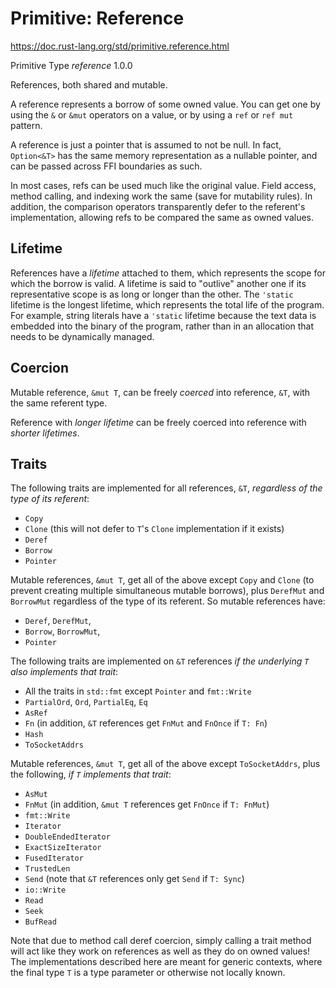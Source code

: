 # Primitive: Reference
https://doc.rust-lang.org/std/primitive.reference.html

Primitive Type *reference* 1.0.0

References, both shared and mutable.

A reference represents a borrow of some owned value.
You can get one by using the `&` or `&mut` operators
on a value, or by using a `ref` or `ref mut` pattern.

A reference is just a pointer that is assumed to not be null.
In fact, `Option<&T>` has the same memory representation as a nullable pointer,
and can be passed across FFI boundaries as such.

In most cases, refs can be used much like the original value. Field access,
method calling, and indexing work the same (save for mutability rules).
In addition, the comparison operators transparently defer to the referent's
implementation, allowing refs to be compared the same as owned values.


## Lifetime
References have a *lifetime* attached to them,
which represents the scope for which the borrow is valid.
A lifetime is said to "outlive" another one if its representative scope is as 
long or longer than the other. The `'static` lifetime is the longest lifetime, 
which represents the total life of the program. For example, string literals 
have a `'static` lifetime because the text data is embedded into the binary of 
the program, rather than in an allocation that needs to be dynamically managed.


## Coercion
Mutable reference, `&mut T`, can be freely *coerced* into reference, `&T`,
with the same referent type.

Reference with *longer lifetime* can be freely
coerced into reference with *shorter lifetimes*.


## Traits

The following traits are implemented for all references, `&T`,
*regardless of the type of its referent*:
- `Copy`
- `Clone` (this will not defer to `T`'s `Clone` implementation if it exists)
- `Deref`
- `Borrow`
- `Pointer`

Mutable references, `&mut T`, get all of the above except `Copy` and `Clone` 
(to prevent creating multiple simultaneous mutable borrows), plus `DerefMut` and
`BorrowMut` regardless of the type of its referent.
So mutable references have: 
- `Deref`, `DerefMut`,
- `Borrow`, `BorrowMut`,
- `Pointer`


The following traits are implemented on `&T` references 
*if the underlying `T` also implements that trait*:
- All the traits in `std::fmt` except `Pointer` and `fmt::Write`
- `PartialOrd`, `Ord`, `PartialEq`, `Eq`
- `AsRef`
- `Fn` (in addition, `&T` references get `FnMut` and `FnOnce` if `T: Fn`)
- `Hash`
- `ToSocketAddrs`


Mutable references, `&mut T`, get all of the above except `ToSocketAddrs`, 
plus the following, *if `T` implements that trait*:
- `AsMut`
- `FnMut` (in addition, `&mut T` references get `FnOnce` if `T: FnMut`)
- `fmt::Write`
- `Iterator`
- `DoubleEndedIterator`
- `ExactSizeIterator`
- `FusedIterator`
- `TrustedLen`
- `Send` (note that `&T` references only get `Send` if `T: Sync`)
- `io::Write`
- `Read`
- `Seek`
- `BufRead`

Note that due to method call deref coercion, simply calling a trait method will
act like they work on references as well as they do on owned values!
The implementations described here are meant for generic contexts, where the
final type `T` is a type parameter or otherwise not locally known.

